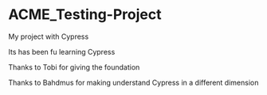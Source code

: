 # ACME_Testing-Project
 My project with Cypress

 Its has been fu learning Cypress

 Thanks to Tobi for giving the foundation

 Thanks to Bahdmus for making understand Cypress in a different dimension